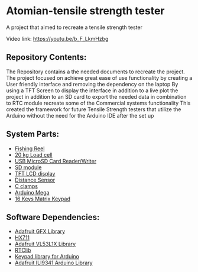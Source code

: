 # Atomian-tensile strength tester 
 A project that aimed to recreate a tensile strength tester

Video link: https://youtu.be/b_F_LkmHzbg
## Repository Contents:
The Repository contains a the needed documents to recreate the project.
The project focused on achieve great ease of use functionality by creating a User friendly interface and removing the dependency on the laptop
By using a TFT Screen to display the interface in addition to a live plot the project
in addition to an SD card to export the needed data in combination to RTC module recreate some of the Commercial systems functionality
This created the framework for future Tensile Strength testers that utilize the Arduino without the need for the Arduino IDE after the set up

## System Parts:
* [Fishing Reel](https://www.amazon.com/dp/B07HRM2SMN/ref=sspa_dk_detail_1?pd_rd_i=B07HRM2SMN&pd_rd_w=Z794D&pf_rd_p=0c758152-61cd-452f-97a6-17f070f654b8&pd_rd_wg=qhVo1&pf_rd_r=ET9T9YXN751AKYTTNJ10&pd_rd_r=4ab30905-da72-4d07-aa69-79e592e44452&s=sporting-goods&spLa=ZW5jcnlwdGVkUXVhbGlmaWVyPUExSzBTVE81TzZHQVE3JmVuY3J5cHRlZElkPUEwOTIwMTI2MUpVVTFCR1pMRTc0RiZlbmNyeXB0ZWRBZElkPUEwNjUyNzgwM1FEN0JKU1c2WENYRiZ3aWRnZXROYW1lPXNwX2RldGFpbCZhY3Rpb249Y2xpY2tSZWRpcmVjdCZkb05vdExvZ0NsaWNrPXRydWU&th=1)
* [20 kg Load cell ](https://www.amazon.com/Bolsen-Tech-Portable-Electronic-Weighing/dp/B07N5KTQ2L/ref=sr_1_7?keywords=weight%2Bsensor&qid=1647113985&sprefix=weight%2Bsens%2Caps%2C90&sr=8-7&th=1)
* [USB MicroSD Card Reader/Writer](https://www.adafruit.com/product/939)
* [SD module](https://www.amazon.com/dp/B07BJ2P6X6/ref=as_li_ss_tl?ie=UTF8&linkCode=sl1&tag=howto045-20&linkId=2c6600f31a1b90e35ade320af67c30e1&language=en_US)
* [TFT LCD display](https://www.adafruit.com/product/1480)
* [Distance Sensor](https://www.adafruit.com/product/3967)
* [C clamps](https://www.amazon.com/dp/B0991XPLGM?ref=ppx_yo2ov_dt_b_product_details&th=1)
* [Arduino Mega](https://www.amazon.com/dp/B01H4ZLZLQ?psc=1&ref=ppx_yo2ov_dt_b_product_details)
* [16 Keys Matrix Keypad](https://www.amazon.com/dp/B07B4DR5SH?psc=1&ref=ppx_yo2ov_dt_b_product_details)

## Software Dependencies:
* [Adafruit GFX Library](https://github.com/adafruit/Adafruit-GFX-Library)
* [HX711](https://github.com/bogde/HX711)
* [Adafruit VL53L1X Library](https://github.com/adafruit/Adafruit_VL53L1X)
* [RTClib](https://github.com/adafruit/RTClib)
* [Keypad library for Arduino](https://github.com/Chris--A/Keypad)
* [Adafruit ILI9341 Arduino Library](https://github.com/adafruit/Adafruit_ILI9341)
